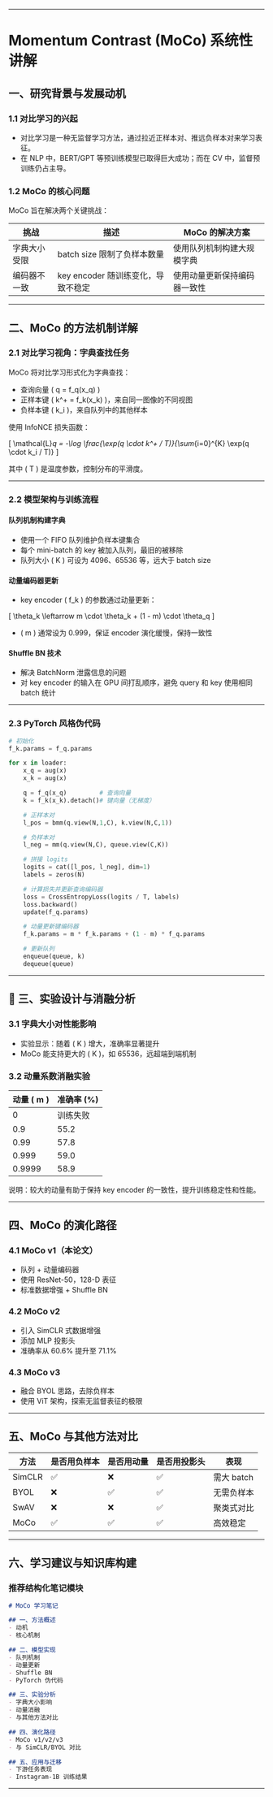 
---

# Momentum Contrast (MoCo) 系统性讲解

## 一、研究背景与发展动机

### 1.1 对比学习的兴起

- 对比学习是一种无监督学习方法，通过拉近正样本对、推远负样本对来学习表征。
- 在 NLP 中，BERT/GPT 等预训练模型已取得巨大成功；而在 CV 中，监督预训练仍占主导。

### 1.2 MoCo 的核心问题

MoCo 旨在解决两个关键挑战：

| 挑战 | 描述 | MoCo 的解决方案 |
|------|------|------------------|
| 字典大小受限 | batch size 限制了负样本数量 | 使用队列机制构建大规模字典 |
| 编码器不一致 | key encoder 随训练变化，导致不稳定 | 使用动量更新保持编码器一致性 |

---

## 二、MoCo 的方法机制详解

### 2.1 对比学习视角：字典查找任务

MoCo 将对比学习形式化为字典查找：

- 查询向量 \( q = f_q(x_q) \)
- 正样本键 \( k^+ = f_k(x_k) \)，来自同一图像的不同视图
- 负样本键 \( k_i \)，来自队列中的其他样本

使用 InfoNCE 损失函数：

\[
\mathcal{L}_q = -\log \frac{\exp(q \cdot k^+ / T)}{\sum_{i=0}^{K} \exp(q \cdot k_i / T)}
\]

其中 \( T \) 是温度参数，控制分布的平滑度。

---

### 2.2 模型架构与训练流程

#### 队列机制构建字典

- 使用一个 FIFO 队列维护负样本键集合
- 每个 mini-batch 的 key 被加入队列，最旧的被移除
- 队列大小 \( K \) 可设为 4096、65536 等，远大于 batch size

#### 动量编码器更新

- key encoder \( f_k \) 的参数通过动量更新：

\[
\theta_k \leftarrow m \cdot \theta_k + (1 - m) \cdot \theta_q
\]

- \( m \) 通常设为 0.999，保证 encoder 演化缓慢，保持一致性

#### Shuffle BN 技术

- 解决 BatchNorm 泄露信息的问题
- 对 key encoder 的输入在 GPU 间打乱顺序，避免 query 和 key 使用相同 batch 统计

---

### 2.3 PyTorch 风格伪代码

```python
# 初始化
f_k.params = f_q.params

for x in loader:
    x_q = aug(x)
    x_k = aug(x)

    q = f_q(x_q)         # 查询向量
    k = f_k(x_k).detach()# 键向量（无梯度）

    # 正样本对
    l_pos = bmm(q.view(N,1,C), k.view(N,C,1))

    # 负样本对
    l_neg = mm(q.view(N,C), queue.view(C,K))

    # 拼接 logits
    logits = cat([l_pos, l_neg], dim=1)
    labels = zeros(N)

    # 计算损失并更新查询编码器
    loss = CrossEntropyLoss(logits / T, labels)
    loss.backward()
    update(f_q.params)

    # 动量更新键编码器
    f_k.params = m * f_k.params + (1 - m) * f_q.params

    # 更新队列
    enqueue(queue, k)
    dequeue(queue)
```

---

## 🧪 三、实验设计与消融分析

### 3.1 字典大小对性能影响

- 实验显示：随着 \( K \) 增大，准确率显著提升
- MoCo 能支持更大的 \( K \)，如 65536，远超端到端机制

### 3.2 动量系数消融实验

| 动量 \( m \) | 准确率 (%) |
|-------------|------------|
| 0           | 训练失败   |
| 0.9         | 55.2       |
| 0.99        | 57.8       |
| 0.999       | 59.0       |
| 0.9999      | 58.9       |

说明：较大的动量有助于保持 key encoder 的一致性，提升训练稳定性和性能。

---

## 四、MoCo 的演化路径

### 4.1 MoCo v1（本论文）

- 队列 + 动量编码器
- 使用 ResNet-50，128-D 表征
- 标准数据增强 + Shuffle BN

### 4.2 MoCo v2

- 引入 SimCLR 式数据增强
- 添加 MLP 投影头
- 准确率从 60.6% 提升至 71.1%

### 4.3 MoCo v3

- 融合 BYOL 思路，去除负样本
- 使用 ViT 架构，探索无监督表征的极限

---

## 五、MoCo 与其他方法对比

| 方法 | 是否用负样本 | 是否用动量 | 是否用投影头 | 表现 |
|------|---------------|-------------|----------------|------|
| SimCLR | ✅ | ❌ | ✅ | 需大 batch |
| BYOL   | ❌ | ✅ | ✅ | 无需负样本 |
| SwAV   | ❌ | ❌ | ✅ | 聚类式对比 |
| MoCo   | ✅ | ✅ | ✅ | 高效稳定 |

---

## 六、学习建议与知识库构建

### 推荐结构化笔记模块

```markdown
# MoCo 学习笔记

## 一、方法概述
- 动机
- 核心机制

## 二、模型实现
- 队列机制
- 动量更新
- Shuffle BN
- PyTorch 伪代码

## 三、实验分析
- 字典大小影响
- 动量消融
- 与其他方法对比

## 四、演化路径
- MoCo v1/v2/v3
- 与 SimCLR/BYOL 对比

## 五、应用与迁移
- 下游任务表现
- Instagram-1B 训练结果
```

---
